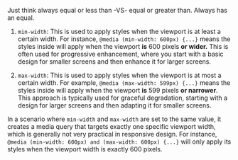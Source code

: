 
Just think always equal or less than -VS- equal or greater than. Always has an equal.

1. `min-width`: This is used to apply styles when the viewport is at least a certain width. For instance, `@media (min-width: 600px) {...}` means the styles inside will apply when the viewport **is** 600 pixels **or wider.** This is often used for progressive enhancement, where you start with a basic design for smaller screens and then enhance it for larger screens.

  

2. `max-width`: This is used to apply styles when the viewport is at most a certain width. For example, `@media (max-width: 599px) {...}` means the styles inside will apply when the viewport **is** 599 pixels **or narrower**. This approach is typically used for graceful degradation, starting with a design for larger screens and then adapting it for smaller screens.

  

In a scenario where `min-width` and `max-width` are set to the same value, it creates a media query that targets exactly one specific viewport width, which is generally not very practical in responsive design. For instance, `@media (min-width: 600px) and (max-width: 600px) {...}` will only apply its styles when the viewport width is exactly 600 pixels.
